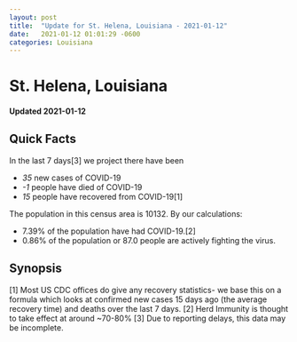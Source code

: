 ```yaml
---
layout: post
title:  "Update for St. Helena, Louisiana - 2021-01-12"
date:   2021-01-12 01:01:29 -0600
categories: Louisiana
---
```


# St. Helena, Louisiana
#### Updated 2021-01-12

## Quick Facts

In the last 7 days[3] we project there have been
- *35* new cases of COVID-19
- *-1* people have died of COVID-19
- *15* people have recovered from COVID-19[1]

The population in this census area is 10132. By our calculations:
- 7.39% of the population have had COVID-19.[2]
- 0.86% of the population or 87.0 people are actively fighting the virus.

## Synopsis




[1] Most US CDC offices do give any recovery statistics- we base this on a formula which looks at confirmed new cases
15 days ago (the average recovery time) and deaths over the last 7 days.
[2] Herd Immunity is thought to take effect at around ~70-80%
[3] Due to reporting delays, this data may be incomplete. 
    